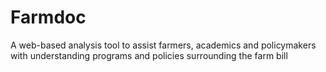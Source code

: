 
# Farmdoc


A web-based analysis tool to assist farmers, academics and policymakers with understanding programs and policies surrounding the farm bill
